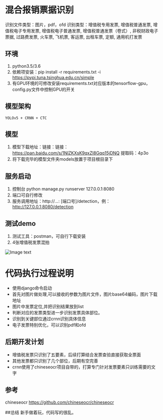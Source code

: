 # 混合报销票据识别
  识别文件类型：图片，pdf，ofd
  识别类型：增值税专用发票, 增值税普通发票, 增值税电子专用发票, 增值税电子普通发票, 增值税普通发票（卷式）, 非税财政电子票据, 过路费发票, 火车票, 飞机票, 客运票, 出租车票, 定额, 通用机打发票
## 环境
   1. python3.5/3.6
   2. 依赖项安装：pip install -r requirements.txt -i https://pypi.tuna.tsinghua.edu.cn/simple 
   3. 有GPU环境的可修改安装requirements.txt对应版本的tensorflow-gpu，config.py文件中控制GPU的开关
## 模型架构
    YOLOv5 + CRNN + CTC
   
## 模型
   1. 模型下载地址：链接：链接：https://pan.baidu.com/s/1NlZKXsK9qxZI8Gqq15jDNQ 提取码：4p3o
   2. 将下载完毕的模型文件夹models放置于项目根目录下
## 服务启动
   1. 控制台 python manage.py runserver 127.0.0.1:8080
   2. 端口可自行修改
   3. 服务调用地址：http://*.*.*.*: [端口号]/detection，例：http://127.0.0.1:8080/detection
## 测试demo
   1. 测试工具：postman，可自行下载安装
   2. 4张增值税发票混拍
   
![Image text](https://github.com/guanshuicheng/invoice/blob/master/test-invoice/%E7%94%B5%E5%AD%90%E5%8F%91%E7%A5%A8-test.png)

# 代码执行过程说明
- 使用django命令启动
- 首先对图片做处理,可以接收的参数为图片文件，图片base64编码，图片下载地址
- 图片中发票定位,并把识别结果放到list
- 判断对应的发票类型进一步识别发票具体部位。
- 识别到关键部位通过crnn识别具体信息
- 电子发票特别优化，可以识别pdf和ofd

   
## 后期开发计划
- 增值税发票只识别了五要素，后续打算结合发票查验直接获取全票面
- 其他发票都只识别了几个部位，后期有空完善
- crnn使用了chineseocr项目自带的，打算专门针对发票要素只训练需要的文字

## 参考
chineseocr https://github.com/chineseocr/chineseocr

##总结
新手做着玩，代码写的很乱。

